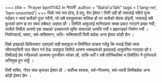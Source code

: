 +++
title = 'Prayer bpn11142 in नेपाली'
author = "Bahá'u'lláh"
tags = ['lang-ne', 'bpn-unsorted']
+++
तिम्रो जय जय होस्, हे प्रभु, मेरा ईश्वर ! तिमी उही हौ जसलाई सबैले पूजा गर्दछन् र स्वयं कसैको पूजा गर्दैनौ, जो सबै वस्तुहरूका मालिक हौ तर कसैको सेवक होइनौ, जसलाई सबै कुराको ज्ञान छ तर स्वयं सबैबाट अज्ञात छौ । तिमीले आफुलाई मानिसहरू समक्ष प्रकट गराउने इच्छा गर्यौ; त्यसैले तिमीले आफ्नो एक शब्दको उच्चारणले सृष्टि संसारको उत्पत्ति गर्यौ र ब्रह्माण्डको निर्माण गर्यौ । निर्माणकर्ता, स्रष्टा, सर्व–शक्तिमान्, अति– शक्तिशाली तिमी बाहेक अन्य ईश्वर कोही छैन । 

तिम्रो इच्छाको क्षितिजबाट उदाएको सही  शब्दद्वारा म तिमीसित याचना गर्दछु कि मलाई तिम्रो त्यस जीवनदायिनी जल सेवन गर्न देऊ जसद्वारा तिमीले आफ्ना भक्तहरूको हृदयलाई अनुप्राणित गराएका छौ र तिमीलाई प्रेम गर्नेहरूको आत्मामा पुनर्जीवन भरेका छौ, ताकि सधैँ र सबै परिस्थितिमा म तिमीतिर नै पूर्णरूपले अभिमुख हुन सकूँ । 

तिमी शक्ति, गौरव तथा कृपाका ईश्वर हौ । सर्वोच्च शासक, सर्व–गौरवमय, सर्व–व्यापी तिमीबाहेक अन्य कोही ईश्वर छैन ।
